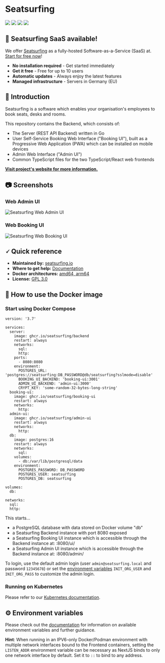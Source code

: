 # Seatsurfing

[![](https://img.shields.io/github/v/release/seatsurfing/seatsurfing)](https://github.com/seatsurfing/seatsurfing/releases)
[![](https://img.shields.io/github/release-date/seatsurfing/seatsurfing)](https://github.com/seatsurfing/seatsurfing/releases)
[![](https://img.shields.io/github/actions/workflow/status/seatsurfing/seatsurfing/release.yml?branch=main)](https://github.com/seatsurfing/seatsurfing/actions)
[![](https://img.shields.io/github/license/seatsurfing/seatsurfing)](https://github.com/seatsurfing/seatsurfing/blob/main/LICENSE)

## 🚀 Seatsurfing SaaS available!

We offer [Seatsurfing](https://seatsurfing.io/) as a fully-hosted Software-as-a-Service (SaaS) at. [Start for free now](https://seatsurfing.io/sign-up)!

- **No installation required** - Get started immediately
- **Get it free** - Free for up to 10 users
- **Automatic updates** - Always enjoy the latest features
- **Managed infrastructure** - Servers in Germany (EU)

## 📖 Introduction

Seatsurfing is a software which enables your organisation's employees to book seats, desks and rooms.

This repository contains the Backend, which consists of:

- The Server (REST API Backend) written in Go
- User Self-Service Booking Web Interface ("Booking UI"), built as a Progressive Web Application (PWA) which can be installed on mobile devices
- Admin Web Interface ("Admin UI")
- Common TypeScript files for the two TypeScript/React web frontends

**[Visit project's website for more information.](https://seatsurfing.io)**

## 📷 Screenshots

### Web Admin UI

![Seatsurfing Web Admin UI](https://raw.githubusercontent.com/seatsurfing/seatsurfing/main/.github/admin-ui.png)

### Web Booking UI

![Seatsurfing Web Booking UI](https://raw.githubusercontent.com/seatsurfing/seatsurfing/main/.github/booking-ui.png)

## 🗸 Quick reference

- **Maintained by:** [seatsurfing.io](https://seatsurfing.io/)
- **Where to get help:** [Documentation](https://seatsurfing.io/docs/)
- **Docker architectures:** [amd64, arm64](https://github.com/seatsurfing?tab=packages&repo_name=seatsurfing)
- **License:** [GPL 3.0](https://github.com/seatsurfing/seatsurfing/blob/main/LICENSE)

## 🐋 How to use the Docker image

### Start using Docker Compose

```
version: '3.7'

services:
  server:
    image: ghcr.io/seatsurfing/backend
    restart: always
    networks:
      sql:
      http:
    ports:
      - 8080:8080
    environment:
      POSTGRES_URL: 'postgres://seatsurfing:DB_PASSWORD@db/seatsurfing?sslmode=disable'
      BOOKING_UI_BACKEND: 'booking-ui:3001'
      ADMIN_UI_BACKEND: 'admin-ui:3000'
      CRYPT_KEY: 'some-random-32-bytes-long-string'
  booking-ui:
    image: ghcr.io/seatsurfing/booking-ui
    restart: always
    networks:
      http:
  admin-ui:
    image: ghcr.io/seatsurfing/admin-ui
    restart: always
    networks:
      http:
  db:
    image: postgres:16
    restart: always
    networks:
      sql:
    volumes:
      - db:/var/lib/postgresql/data
    environment:
      POSTGRES_PASSWORD: DB_PASSWORD
      POSTGRES_USER: seatsurfing
      POSTGRES_DB: seatsurfing

volumes:
  db:

networks:
  sql:
  http:
```

This starts...

- a PostgreSQL database with data stored on Docker volume "db"
- a Seatsurfing Backend instance with port 8080 exposed
- a Seatsurfing Booking UI instance which is accessible through the Backend instance at: :8080/ui/
- a Seatsurfing Admin UI instance which is accessible through the Backend instance at: :8080/admin/

To login, use the default admin login (user `admin@seatsurfing.local` and password `12345678`) or set the [environment variables](https://seatsurfing.io/docs/config) `INIT_ORG_USER` and `INIT_ORG_PASS` to customize the admin login.

### Running on Kubernetes

Please refer to our [Kubernetes documentation](https://seatsurfing.io/docs/kubernetes/).

## ⚙️ Environment variables

Please check out the [documentation](https://seatsurfing.io/docs/config) for information on available environment variables and further guidance.

**Hint**: When running in an IPV6-only Docker/Podman environment with multiple network interfaces bound to the Frontend containers, setting the `LISTEN_ADDR` environment variable can be necessary as NextJS binds to only one network interface by default. Set it to `::` to bind to any address.
